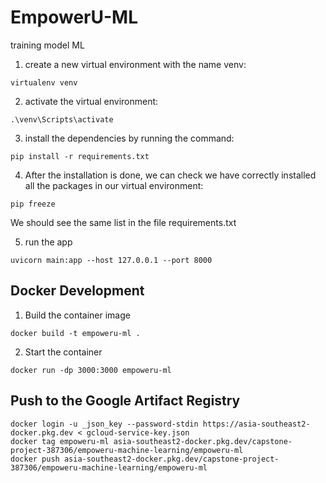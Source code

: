 # EmpowerU-ML
training model ML

1. create a new virtual environment with the name venv:
```
virtualenv venv
```
2. activate the virtual environment:
```
.\venv\Scripts\activate
```
3. install the dependencies by running the command:
```
pip install -r requirements.txt
```
4. After the installation is done, we can check we have correctly installed all the packages in our virtual environment:
```
pip freeze
```
We should see the same list in the file requirements.txt

5. run the app 
```
uvicorn main:app --host 127.0.0.1 --port 8000
```
## Docker Development

1. Build the container image 
```
docker build -t empoweru-ml .
```
2. Start the container
```
docker run -dp 3000:3000 empoweru-ml
```
## Push to the Google Artifact Registry
```
docker login -u _json_key --password-stdin https://asia-southeast2-docker.pkg.dev < gcloud-service-key.json
docker tag empoweru-ml asia-southeast2-docker.pkg.dev/capstone-project-387306/empoweru-machine-learning/empoweru-ml
docker push asia-southeast2-docker.pkg.dev/capstone-project-387306/empoweru-machine-learning/empoweru-ml
```